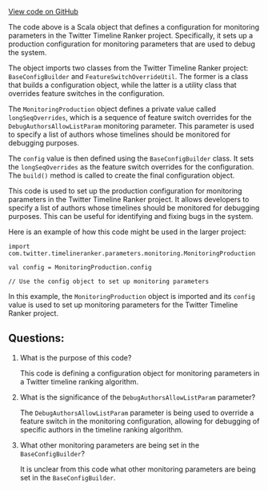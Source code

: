 [View code on GitHub](https://github.com/misbahsy/the-algorithm/timelineranker/server/src/main/scala/com/twitter/timelineranker/parameters/monitoring/MonitoringProduction.scala)

The code above is a Scala object that defines a configuration for monitoring parameters in the Twitter Timeline Ranker project. Specifically, it sets up a production configuration for monitoring parameters that are used to debug the system. 

The object imports two classes from the Twitter Timeline Ranker project: `BaseConfigBuilder` and `FeatureSwitchOverrideUtil`. The former is a class that builds a configuration object, while the latter is a utility class that overrides feature switches in the configuration. 

The `MonitoringProduction` object defines a private value called `longSeqOverrides`, which is a sequence of feature switch overrides for the `DebugAuthorsAllowListParam` monitoring parameter. This parameter is used to specify a list of authors whose timelines should be monitored for debugging purposes. 

The `config` value is then defined using the `BaseConfigBuilder` class. It sets the `longSeqOverrides` as the feature switch overrides for the configuration. The `build()` method is called to create the final configuration object. 

This code is used to set up the production configuration for monitoring parameters in the Twitter Timeline Ranker project. It allows developers to specify a list of authors whose timelines should be monitored for debugging purposes. This can be useful for identifying and fixing bugs in the system. 

Here is an example of how this code might be used in the larger project:

```
import com.twitter.timelineranker.parameters.monitoring.MonitoringProduction

val config = MonitoringProduction.config

// Use the config object to set up monitoring parameters
```

In this example, the `MonitoringProduction` object is imported and its `config` value is used to set up monitoring parameters for the Twitter Timeline Ranker project.
## Questions: 
 1. What is the purpose of this code?
    
    This code is defining a configuration object for monitoring parameters in a Twitter timeline ranking algorithm.

2. What is the significance of the `DebugAuthorsAllowListParam` parameter?
    
    The `DebugAuthorsAllowListParam` parameter is being used to override a feature switch in the monitoring configuration, allowing for debugging of specific authors in the timeline ranking algorithm.

3. What other monitoring parameters are being set in the `BaseConfigBuilder`?
    
    It is unclear from this code what other monitoring parameters are being set in the `BaseConfigBuilder`.